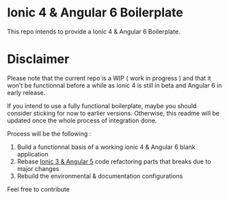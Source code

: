 # Ionic 4 & Angular 6 Boilerplate

This repo intends to provide a Ionic 4 & Angular 6 Boilerplate.

# Disclaimer 

Please note that the current repo is a WIP ( work in progress ) and that it won't be functionnal before a while as Ionic 4 is still in beta and Angular 6 in early release. 

If you intend to use a fully functional boilerplate, maybe you should consider sticking for now to earlier versions. Otherwise, this readme will be updated once the whole process of integration done. 

Process will be the following : 

1. Build a functionnal basis of a working ionic 4 & Angular 6 blank application
2. Rebase [Ionic 3 & Angular 5]() code refactoring parts that breaks due to major changes
3. Rebuild the environmental & documentation configurations

Feel free to contribute

